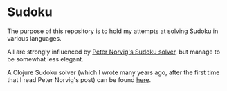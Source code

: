 # Sudoku

The purpose of this repository is to hold my attempts at solving Sudoku in various languages.

All are strongly influenced by [Peter Norvig's Sudoku solver](https://norvig.com/sudoku.html), but manage to be
somewhat less elegant.

A Clojure Sudoku solver (which I wrote many years ago, after the first time
that I read Peter Norvig's post) can be found [here](https://github.com/cdpjenkins/clodoku).

